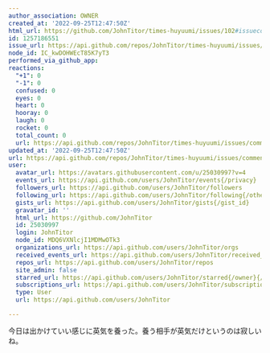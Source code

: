 ```yaml
---
author_association: OWNER
created_at: '2022-09-25T12:47:50Z'
html_url: https://github.com/JohnTitor/times-huyuumi/issues/102#issuecomment-1257186551
id: 1257186551
issue_url: https://api.github.com/repos/JohnTitor/times-huyuumi/issues/102
node_id: IC_kwDOHWEcT85K7yT3
performed_via_github_app: 
reactions:
  "+1": 0
  "-1": 0
  confused: 0
  eyes: 0
  heart: 0
  hooray: 0
  laugh: 0
  rocket: 0
  total_count: 0
  url: https://api.github.com/repos/JohnTitor/times-huyuumi/issues/comments/1257186551/reactions
updated_at: '2022-09-25T12:47:50Z'
url: https://api.github.com/repos/JohnTitor/times-huyuumi/issues/comments/1257186551
user:
  avatar_url: https://avatars.githubusercontent.com/u/25030997?v=4
  events_url: https://api.github.com/users/JohnTitor/events{/privacy}
  followers_url: https://api.github.com/users/JohnTitor/followers
  following_url: https://api.github.com/users/JohnTitor/following{/other_user}
  gists_url: https://api.github.com/users/JohnTitor/gists{/gist_id}
  gravatar_id: ''
  html_url: https://github.com/JohnTitor
  id: 25030997
  login: JohnTitor
  node_id: MDQ6VXNlcjI1MDMwOTk3
  organizations_url: https://api.github.com/users/JohnTitor/orgs
  received_events_url: https://api.github.com/users/JohnTitor/received_events
  repos_url: https://api.github.com/users/JohnTitor/repos
  site_admin: false
  starred_url: https://api.github.com/users/JohnTitor/starred{/owner}{/repo}
  subscriptions_url: https://api.github.com/users/JohnTitor/subscriptions
  type: User
  url: https://api.github.com/users/JohnTitor

---
```

今日は出かけていい感じに英気を養った。養う相手が英気だけというのは寂しいね。